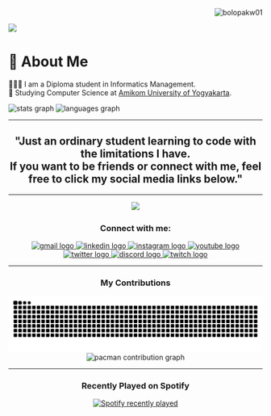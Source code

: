 <p align="right">
  <img src="https://komarev.com/ghpvc/?username=bolopakw01&label=Profile%20views&color=0e75b6&style=flat" alt="bolopakw01" />
</p>

<img src="https://readme-typing-svg.herokuapp.com/?font=Montserrat&size=40&weight=700&width=700&height=70&duration=2000&lines=Hi+There!+👋;I'm+Bolopa+Kakungnge+Walinono!;&left=true&vCenter=true&pause=4000" />

# 💫 About Me
👩🏻‍💻 I am a Diploma student in Informatics Management.<br/>
🏫 Studying Computer Science at [Amikom University of Yogyakarta](https://www.amikom.ac.id).<br/>

<div align="left">
  <img src="https://github-readme-stats.vercel.app/api?username=bolopakw01&hide_title=false&hide_rank=false&show_icons=true&include_all_commits=true&count_private=true&disable_animations=false&theme=tokyonight&locale=en&hide_border=true&order=1" height="150" alt="stats graph" />
  
  <img src="https://github-readme-stats.vercel.app/api/top-langs?username=bolopakw01&locale=en&hide_title=false&layout=compact&card_width=320&langs_count=12&theme=tokyonight&hide_border=true&order=2" height="150" alt="languages graph" />
</div>

<hr>

<h2 align="center">"Just an ordinary student learning to code with the limitations I have. <br>
If you want to be friends or connect with me, feel free to click my social media links below."</h2>

<hr>

<div align="center">
  <img height="150" src="https://media1.giphy.com/media/v1.Y2lkPTc5MGI3NjExMmZudmM2czk1ZXBsb2l3bG5ubTVqbzVlaTFzbmkwc3N1c2djY2s2cyZlcD12MV9pbnRlcm5hbF9naWZfYnlfaWQmY3Q9Zw/9Y1wF3wx8L/giphy.gif"  />
</div>

<h3 align="center">Connect with me:</h3>
<p align="center">
  <a href="mailto:bolopakw01@gmail.com" target="_blank">
    <img src="https://img.shields.io/static/v1?message=Gmail&logo=gmail&label=&color=D14836&logoColor=white&labelColor=&style=for-the-badge" height="30" alt="gmail logo" />
  </a>
  
  <a href="https://www.linkedin.com/in/bolopakw01/" target="_blank">
    <img src="https://img.shields.io/static/v1?message=LinkedIn&logo=linkedin&label=&color=0077B5&logoColor=white&labelColor=&style=for-the-badge" height="30" alt="linkedin logo" />
  </a>

  <a href="https://www.instagram.com/bolopa_k.w/" target="_blank">
    <img src="https://img.shields.io/static/v1?message=Instagram&logo=instagram&label=&color=E4405F&logoColor=white&labelColor=&style=for-the-badge" height="30" alt="instagram logo" />
  </a>

  <a href="https://www.youtube.com/" target="_blank">
    <img src="https://img.shields.io/static/v1?message=Youtube&logo=youtube&label=&color=FF0000&logoColor=white&labelColor=&style=for-the-badge" height="30" alt="youtube logo" />
  </a>
  
  <a href="https://x.com/Bolopa_KW" target="_blank">
    <img src="https://img.shields.io/static/v1?message=X&logo=x&label=&color=000000&logoColor=white&labelColor=&style=for-the-badge" height="30" alt="twitter logo" />
  </a>
  
  <a href="https://discordapp.com/users/1230223256737419305" target="_blank">
    <img src="https://img.shields.io/static/v1?message=Discord&logo=discord&label=&color=7289DA&logoColor=white&labelColor=&style=for-the-badge" height="30" alt="discord logo" />
  </a>
  
  <a href="https://www.twitch.tv/bolopakw01" target="_blank">
    <img src="https://img.shields.io/static/v1?message=Twitch&logo=twitch&label=&color=9146FF&logoColor=white&labelColor=&style=for-the-badge" height="30" alt="twitch logo" />
  </a>
</p>

<hr>

<h3 align="center">My Contributions</h3>

<div align="center">
  <picture>
    <source media="(prefers-color-scheme: dark)" srcset="https://raw.githubusercontent.com/bolopakw01/bolopakw01/output/github-contribution-grid-snake-dark.svg">
    <source media="(prefers-color-scheme: light)" srcset="https://raw.githubusercontent.com/bolopakw01/bolopakw01/output/github-contribution-grid-snake.svg">
    <img alt="Snake animation" src="https://raw.githubusercontent.com/bolopakw01/bolopakw01/output/github-contribution-grid-snake.svg">
  </picture>
</div>

<div align="center">
  <picture>
    <source media="(prefers-color-scheme: dark)" srcset="https://raw.githubusercontent.com/bolopakw01/bolopakw01/main/output/pacman-contribution-graph-dark.svg">
    <source media="(prefers-color-scheme: light)" srcset="https://raw.githubusercontent.com/bolopakw01/bolopakw01/main/output/pacman-contribution-graph.svg">
    <img alt="pacman contribution graph" src="https://raw.githubusercontent.com/bolopakw01/bolopakw01/main/output/pacman-contribution-graph.svg">
  </picture>
</div>

<hr>

<h3 align="center">Recently Played on Spotify</h3>
<div align="center">
  <a href="https://open.spotify.com/user/21ev2l4a35xzc5o5563opjehi" target="_blank">
    <img src="https://spotify-recently-played-readme.vercel.app/api?user=21ev2l4a35xzc5o5563opjehi&count=10&unique=true&theme=tokyonight" alt="Spotify recently played" />
  </a>
</div>

